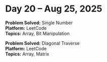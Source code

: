 # Day 20 – Aug 25, 2025

**Problem Solved:** Single Number                   
**Platform:** LeetCode                      
**Topics:** Array, Bit Manipulation


**Problem Solved:** Diagonal Traverse                  
**Platform:** LeetCode                        
**Topics:** Array, Matrix